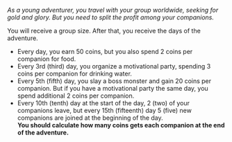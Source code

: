 *As a young adventurer, you travel with your group worldwide, seeking for gold and glory. But you need to split the profit among your companions.*<br />

You will receive a group size. After that, you receive the days of the adventure.<br />
* Every day, you earn 50 coins, but you also spend 2 coins per companion for food.<br />
* Every 3rd (third) day, you organize a motivational party, spending 3 coins per companion for drinking water. <br />
* Every 5th (fifth) day, you slay a boss monster and gain 20 coins per companion. But if you have a motivational party the same day, you spend additional 2 coins per companion.<br />
* Every 10th (tenth) day at the start of the day, 2 (two) of your companions leave, but every 15th (fifteenth) day 5 (five) new companions are joined at the beginning of the day.<br />
**You should calculate how many coins gets each companion at the end of the adventure.**<br />
